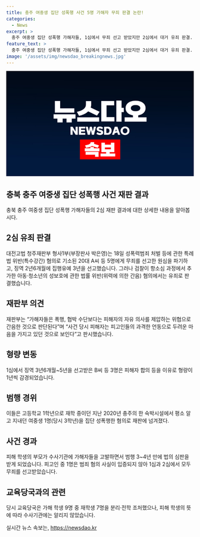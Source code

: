 ```yaml
---
title: 충주 여중생 집단 성폭행 사건 5명 가해자 무죄 판결 논란!
categories:
  - News
excerpt: >
  충주 여중생 집단 성폭행 가해자들, 1심에서 무죄 선고 받았지만 2심에서 대거 유죄 판결. A씨 등 5명에게 징역 2년6개월에 집행유예 3년, B씨 등 3명은 합의 등으로 형량 감경. 경찰이 2020년 가해 심판. (출처: 아이뉴스24)
feature_text: >
  충주 여중생 집단 성폭행 가해자들, 1심에서 무죄 선고 받았지만 2심에서 대거 유죄 판결. A씨 등 5명에게 징역 2년6개월에 집행유예 3년, B씨 등 3명은 합의 등으로 형량 감경. 경찰이 2020년 가해 심판. (출처: 아이뉴스24)
image: '/assets/img/newsdao_breakingnews.jpg'
---
```


<p><img src="/assets/img/newsdao_breakingnews.jpg" alt="firstkoreanews 속보" /></p>

<h2 data-ke-size="size26">충북 충주 여중생 집단 성폭행 사건 재판 결과</h2>

<p data-ke-size="size16">충북 충주 여중생 집단 성폭행 가해자들의 2심 재판 결과에 대한 상세한 내용을 알아봅시다.</p>

<h2><b>2심 유죄 판결</b></h2>

<p data-ke-size="size16">대전고법 청주재판부 형사1부(부장판사 박은영)는 18일 성폭력범죄 처벌 등에 관한 특례법 위반(특수강간) 혐의로 기소된 20대 A씨 등 5명에게 무죄를 선고한 원심을 파기하고, 징역 2년6개월에 집행유예 3년을 선고했습니다. 그러나 검찰이 항소심 과정에서 추가한 아동·청소년의 성보호에 관한 법률 위반(위력에 의한 간음) 혐의에서는 유죄로 판결했습니다.</p>

<h2><b>재판부 의견</b></h2>

<p data-ke-size="size16">재판부는 “가해자들은 폭행, 협박 수단보다는 피해자의 자유 의사를 제압하는 위협으로 간음한 것으로 판단된다”며 “사건 당시 피해자는 피고인들의 과격한 언동으로 두려운 마음을 가지고 있던 것으로 보인다”고 판시했습니다.</p>

<h2><b>형량 변동</b></h2>

<p data-ke-size="size16">1심에서 징역 3년6개월~5년을 선고받은 B씨 등 3명은 피해자 합의 등을 이유로 형량이 1년씩 감경되었습니다.</p>

<h2><b>범행 경위</b></h2>

<p data-ke-size="size16">이들은 고등학교 1학년으로 재학 중이던 지난 2020년 충주의 한 숙박시설에서 평소 알고 지내던 여중생 1명(당시 3학년)을 집단 성폭행한 혐의로 재판에 넘겨졌다.</p>

<h2><b>사건 경과</b></h2>

<p data-ke-size="size16">피해 학생의 부모가 수사기관에 가해자들을 고발하면서 범행 3~4년 만에 법의 심판을 받게 되었습니다. 피고인 중 1명은 범죄 혐의 사실이 입증되지 않아 1심과 2심에서 모두 무죄를 선고받았습니다.</p>

<h2><b>교육당국과의 관련</b></h2>

<p data-ke-size="size16">당시 교육당국은 가해 학생 9명 중 재학생 7명을 분리·전학 조처했으나, 피해 학생의 뜻에 따라 수사기관에는 알리지 않았습니다.</p>
실시간 뉴스 속보는, <a href="https://newsdao.kr" rel="dofollow">https://newsdao.kr</a>


